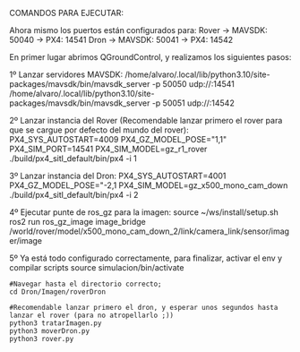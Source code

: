 COMANDOS PARA EJECUTAR:

Ahora mismo los puertos están configurados para:
    Rover -> MAVSDK: 50040 -> PX4: 14541
    Dron -> MAVSDK: 50041 -> PX4: 14542

En primer lugar abrimos QGroundControl, y realizamos los siguientes pasos: 

1º Lanzar servidores MAVSDK: 
    /home/alvaro/.local/lib/python3.10/site-packages/mavsdk/bin/mavsdk_server -p 50050 udp://:14541
    /home/alvaro/.local/lib/python3.10/site-packages/mavsdk/bin/mavsdk_server -p 50051 udp://:14542

2º Lanzar instancia del Rover (Recomendable lanzar primero el rover para que se cargue por defecto del mundo del rover):
    PX4_SYS_AUTOSTART=4009 PX4_GZ_MODEL_POSE="1,1" PX4_SIM_PORT=14541 PX4_SIM_MODEL=gz_r1_rover ./build/px4_sitl_default/bin/px4 -i 1

3º Lanzar instancia del Dron:
    PX4_SYS_AUTOSTART=4001 PX4_GZ_MODEL_POSE="-2,1 PX4_SIM_MODEL=gz_x500_mono_cam_down ./build/px4_sitl_default/bin/px4 -i 2

4º Ejecutar punte de ros_gz para la imagen: 
    source ~/ws/install/setup.sh
    ros2 run ros_gz_image image_bridge /world/rover/model/x500_mono_cam_down_2/link/camera_link/sensor/imager/image

5º Ya está todo configurado correctamente, para finalizar, activar el env y compilar scripts
    source simulacion/bin/activate

    #Navegar hasta el directorio correcto;
    cd Dron/Imagen/roverDron

    #Recomendable lanzar primero el dron, y esperar unos segundos hasta lanzar el rover (para no atropellarlo ;))
    python3 tratarImagen.py
    python3 moverDron.py
    python3 rover.py


